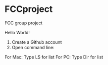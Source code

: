 # FCCproject
FCC group project

Hello World!

1) Create a Github account
2) Open command line:

For Mac: Type LS for list
For PC: Type Dir for list

